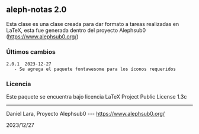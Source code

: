 ## aleph-notas 2.0

Esta clase es una clase creada para dar formato a tareas realizadas en LaTeX, esta fue generada dentro del proyecto Alephsub0 (https://www.alephsub0.org/)



### Últimos cambios

```
2.0.1  2023-12-27
   - Se agrega el paquete fontawesome para los íconos requeridos
```

### Licencia

Este paquete se encuentra bajo licencia LaTeX Project Public License 1.3c

________
Daniel Lara,
Proyecto Alephsub0 --- https://www.alephsub0.org/

2023/12/27
```
